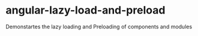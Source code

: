 # angular-lazy-load-and-preload
Demonstartes the lazy  loading and Preloading of components and modules
